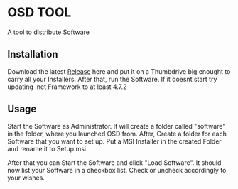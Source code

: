 # OSD TOOL

A tool to distribute Software

## Installation

Download the latest [Release](https://github.com/Stexu/OSD/releases) here and put it on a Thumbdrive big enought to carry all your Installers. After that, run the Software. If it doesnt start try updating .net Framework to at least 4.7.2

## Usage

Start the Software as Administrator. It will create a folder called "software" in the folder, where you launched OSD from. After, Create a folder for each Software that you want to set up. Put a MSI Installer in the created Folder and rename it to Setup.msi

After that you can Start the Software and click "Load Software". It should now list your Software in a checkbox list. Check
or uncheck accordingly to your wishes.
